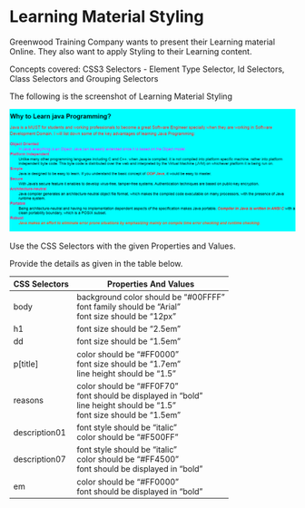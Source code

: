 # Learning Material Styling

Greenwood Training Company wants to present their Learning material Online. They also want to apply Styling to their Learning content.

Concepts covered: CSS3 Selectors - Element Type Selector, Id Selectors, Class Selectors and Grouping Selectors

The following is the screenshot of Learning Material Styling

![image_1](image_1.png)


Use the CSS Selectors with the given Properties and Values.

Provide the details as given in the table below.

| CSS Selectors | Properties And Values |
| ------------- | --------------------- |
| body | background color should be “#00FFFF”<br>font family should be “Arial”<br>font size should be “12px” |
| h1 | font size should be “2.5em” |
| dd | font size should be “1.5em” |
| p[title] | color should be “#FF0000”<br>font size should be “1.7em”<br>line height should be “1.5” |
| reasons | color should be “#FF0F70”<br>font should be displayed in “bold”<br>line height should be “1.5”<br>font size should be “1.5em” |
| description01 | font style should be “italic”<br>color should be “#F500FF” |
| description07 | font style should be “italic”<br>color should be “#FF4500”<br>font should be displayed in “bold” |
| em | color should be “#FF0000”<br>font should be displayed in “bold” |

